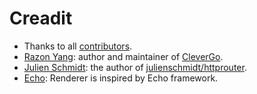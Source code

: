 Creadit
=======

- Thanks to all [contributors](https://github.com/clevergo/clevergo/graphs/contributors).
- [Razon Yang](https://github.com/razonyang): author and maintainer of [CleverGo](https://github.com/clevergo).
- [Julien Schmidt](https://github.com/julienschmidt): the author of [julienschmidt/httprouter](https://github.com/julienschmidt/httprouter).
- [Echo](https://github.com/labstack/echo): Renderer is inspired by Echo framework.
